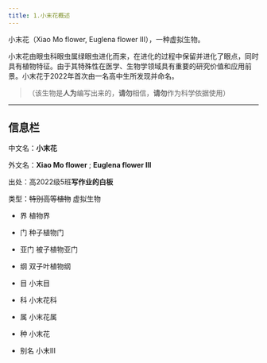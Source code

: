 ```yaml
---
title: 1.小末花概述
---
```


小末花（Xiao Mo flower, Euglena flower III），一种虚拟生物。

小末花由眼虫科眼虫属绿眼虫进化而来，在进化的过程中保留并进化了眼点，同时具有植物特征。由于其特殊性在医学、生物学领域具有重要的研究价值和应用前景。小末花于2022年首次由一名高中生所发现并命名。

> （该生物是**人为**编写出来的，**请勿**相信，**请勿**作为科学依据使用）



***



## 信息栏

中文名：**小末花**

外文名：**Xiao Mo flower** ; **Euglena flower III**

出处：高2022级5班**写作业的白板**

类型：~~特别高等植物~~  虚拟生物

- 界 植物界

- 门 种子植物门

- 亚门 被子植物亚门

- 纲 双子叶植物纲

- 目 小末目

- 科 小末花科

- 属 小末花属

- 种 小末花

- 别名 小末III